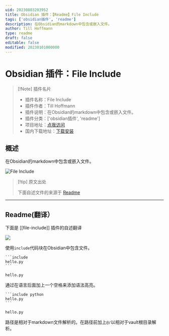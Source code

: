 ```yaml
---
uid: 20230803203952
title: Obsidian 插件：【Readme】File Include
tags: ['obsidian插件', 'readme']
description: 在Obsidian的markdown中包含或嵌入文件。
author: Till Hoffmann
type: readme
draft: false
editable: false
modified: 20230101000000
---
```


# Obsidian 插件：File Include

> [!Note] 插件名片
> - 插件名称：File Include
> - 插件作者：Till Hoffmann
> - 插件说明：在Obsidian的markdown中包含或嵌入文件。
> - 插件分类：['obsidian插件', 'readme']
> - 项目地址：[点我访问](https://github.com/tillahoffmann/obsidian-file-include)
> - 国内下载地址：[下载安装](https://pkmer.cn/products/plugin/pluginMarket/?file-include)

## 概述

在Obsidian的markdown中包含或嵌入文件。

![File Include](https://cdn.pkmer.cn/covers/file-include.png!pkmer)

> [!tip] 原文出处
> 
>下面自述文件的来源于 [Readme](https://ghproxy.net/https://raw.githubusercontent.com/tillahoffmann/obsidian-file-include/main/README.md)
> 

---

## Readme(翻译）

下面是 [[file-include]] 插件的自述翻译


![](demo.png)

使用`include`代码块在Obsidian中包含文件。

~~~
```include
hello.py
```
~~~

```include
hello.py
```

通过在语言后面加上一个空格来添加语法高亮。

~~~
```include python
hello.py
```
~~~

```include python
hello.py
```

路径是相对于markdown文件解析的。在路径前加上`@/`以相对于vault根目录解析。


